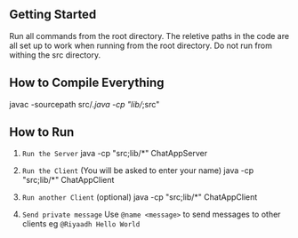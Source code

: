 ## Getting Started

Run all commands from the root directory. The reletive paths in the code are all set up to work when running from the root directory.
Do not run from withing the src directory.

## How to Compile Everything

javac -sourcepath src/*.java -cp "lib/*;src"

## How to Run

1) `Run the Server`
    java -cp "src;lib/*" ChatAppServer

2) `Run the Client` (You will be asked to enter your name)
    java -cp "src;lib/*" ChatAppClient

3) `Run another Client` (optional)
    java -cp "src;lib/*" ChatAppClient

4) `Send private message`
    Use `@name <message>` to send messages to other clients
    eg `@Riyaadh Hello World`


